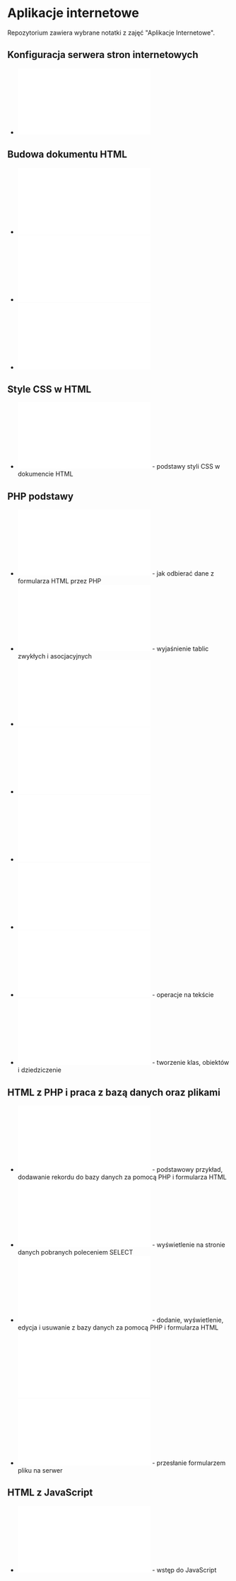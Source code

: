 # Aplikacje internetowe

Repozytorium zawiera wybrane notatki z zajęć "Aplikacje Internetowe".

## Konfiguracja serwera stron internetowych

* ![XAMPP Wyświetlenie pierwszej strony](xampp_wyswietlenie_strony.md)

## Budowa dokumentu HTML

* ![HTML pierwsza strona](html_pierwsza_strona.md)
* ![HTML znaczniki v.5](html_znaczniki_html5.md)
* ![HTML Formularz](html_form.md)

## Style CSS w HTML

 * ![CSS podstawy](css_podstawy.md) - podstawy styli CSS w dokumencie HTML

## PHP podstawy

* ![PHP Zmienne i formularz](php_zmienne_formularz.md) - jak odbierać dane z formularza HTML przez PHP
* ![PHP Tablice](php_tablice.md) - wyjaśnienie tablic zwykłych i asocjacyjnych
* ![PHP Funkcje](php_function.md)
* ![PHP Ciasteczka](php_cookies.md)
* ![PHP Sesje](php_session.md)
* ![PHP znaki specjalne](php_specialchars.md)
* ![PHP praca z ciągami znaków](php_tekst.md) - operacje na tekście
* ![PHP tworzenie klasy i obiektu](php_klasa_obiekt.md) - tworzenie klas, obiektów i dziedziczenie


## HTML z PHP i praca z bazą danych oraz plikami
* ![HTML PHP formularz dodający rekord do bazy danych](html_form_php_add.md) - podstawowy przykład, dodawanie rekordu do bazy danych za pomocą PHP i formularza HTML
* ![HTML PHP wyświetlanie danych z bazy danych](html_php_showdb.md) - wyświetlenie na stronie danych pobranych poleceniem SELECT
* ![HTML PHP operacje CRUD](html_php_form_add_edit_delete.md) - dodanie, wyświetlenie, edycja i usuwanie z bazy danych za pomocą PHP i formularza HTML ![sprawdzian](pytania_crud.md)
* ![HTML PHP przesyłanie pliku](html_php_form_file.md) - przesłanie formularzem pliku na serwer

## HTML z JavaScript
* ![HTML JavaScript Wstęp](html_js_wstep.md) - wstęp do JavaScript
